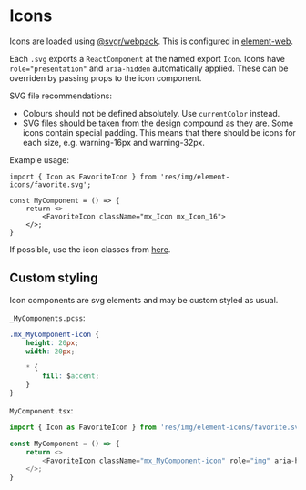 # Icons

Icons are loaded using [@svgr/webpack](https://www.npmjs.com/package/@svgr/webpack).
This is configured in [element-web](https://github.com/vector-im/element-web/blob/develop/webpack.config.js#L458).

Each `.svg` exports a `ReactComponent` at the named export `Icon`.
Icons have `role="presentation"` and `aria-hidden` automatically applied. These can be overriden by passing props to the icon component.

SVG file recommendations:

-   Colours should not be defined absolutely. Use `currentColor` instead.
-   SVG files should be taken from the design compound as they are. Some icons contain special padding.
    This means that there should be icons for each size, e.g. warning-16px and warning-32px.

Example usage:

```
import { Icon as FavoriteIcon } from 'res/img/element-icons/favorite.svg';

const MyComponent = () => {
    return <>
        <FavoriteIcon className="mx_Icon mx_Icon_16">
    </>;
}
```

If possible, use the icon classes from [here](../res/css/compound/_Icon.pcss).

## Custom styling

Icon components are svg elements and may be custom styled as usual.

`_MyComponents.pcss`:

```css
.mx_MyComponent-icon {
    height: 20px;
    width: 20px;

    * {
        fill: $accent;
    }
}
```

`MyComponent.tsx`:

```typescript
import { Icon as FavoriteIcon } from 'res/img/element-icons/favorite.svg';

const MyComponent = () => {
    return <>
        <FavoriteIcon className="mx_MyComponent-icon" role="img" aria-hidden="false">
    </>;
}
```
